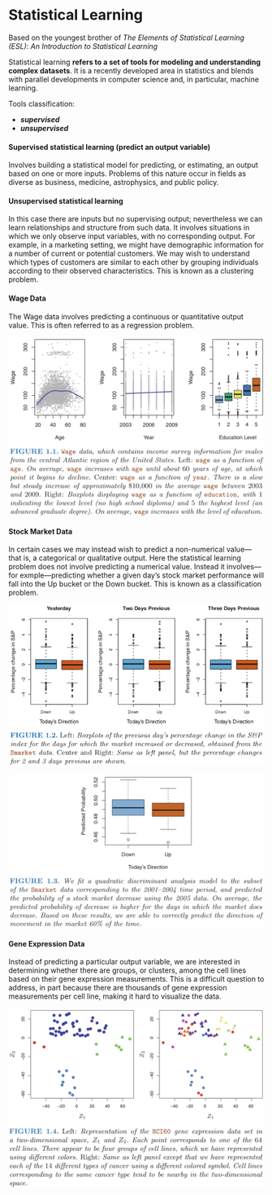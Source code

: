 # Statistical Learning

Based on the youngest brother of _The Elements of Statistical Learning (ESL)_: _An Introduction to Statistical Learning_

Statistical learning **refers to a set of tools for modeling and understanding complex datasets**. It is a recently developed area in statistics and blends with parallel developments in computer science and, in particular, machine learning.

Tools classification:

- _**supervised**_
- _**unsupervised**_

#### Supervised statistical learning (predict an output variable)
Involves building a statistical model for predicting, or estimating, an output based on one or more inputs. Problems of this nature occur in fields as diverse as business, medicine, astrophysics, and public policy.

#### Unsupervised statistical learning
In this case there are inputs but no supervising output; nevertheless we can learn relationships and structure from such data. It involves situations in which we only observe input variables, with no corresponding output. For example, in a marketing setting, we might have demographic information for a number of current or potential customers. We may wish to understand which types of customers are similar to each other by grouping individuals according to their observed characteristics. This is known as a clustering problem.

#### Wage Data
The Wage data involves predicting a continuous or quantitative output value. This is often referred to as a regression problem.

![Screenshot](ai-ds-sl-intro-1-1.png)

#### Stock Market Data
In certain cases we may instead wish to predict a non-numerical value—that is, a categorical or qualitative output. Here the statistical learning problem does not involve predicting a numerical value. Instead it involves—for exmple—predicting whether a given day’s stock market performance will fall into the Up bucket or the Down bucket. This is known as a classification problem.

![Screenshot](ai-ds-sl-intro-1-2.png)

![Screenshot](ai-ds-sl-intro-1-3.png)

#### Gene Expression Data

Instead of predicting a particular output variable, we are interested in determining whether there are groups, or clusters, among the cell lines based on their gene expression measurements. This is a difficult question to address, in part because there are thousands of gene expression measurements per cell line, making it hard to visualize the data.

![Screenshot](ai-ds-sl-intro-1-4.png)